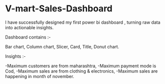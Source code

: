 # V-mart-Sales-Dashboard
I have successfully designed my first power bi dashboard , turning raw data into actionable insights.

Dashboard contains :-

Bar chart,
Column chart,
Slicer,
Card,
Title,
Donut chart.

Insights :-

-Maximum customers are from maharashtra,
-Maximum payment mode is Cod,
-Maximum sales are from clothing & electronics,
-Maximum sales are happening in month of november.
